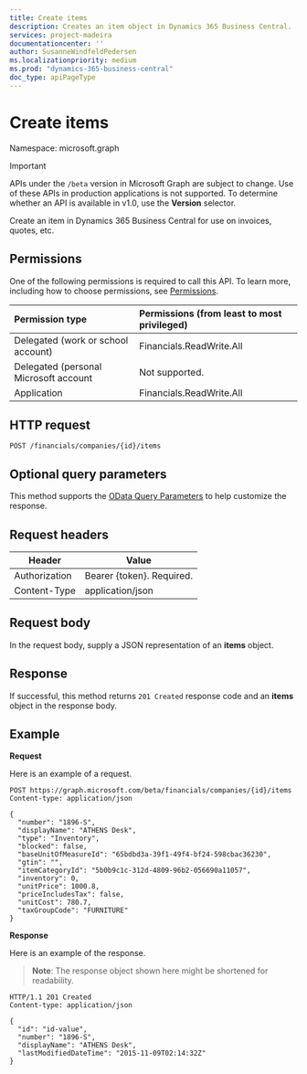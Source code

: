 ```yaml
---
title: Create items 
description: Creates an item object in Dynamics 365 Business Central.
services: project-madeira
documentationcenter: ''
author: SusanneWindfeldPedersen
ms.localizationpriority: medium
ms.prod: "dynamics-365-business-central"
doc_type: apiPageType
---
```


# Create items

Namespace: microsoft.graph

> [!IMPORTANT]
> APIs under the `/beta` version in Microsoft Graph are subject to change. Use of these APIs in production applications is not supported. To determine whether an API is available in v1.0, use the **Version** selector.

Create an item in Dynamics 365 Business Central for use on invoices, quotes, etc.

## Permissions
One of the following permissions is required to call this API. To learn more, including how to choose permissions, see [Permissions](/graph/permissions-reference).

|Permission type |Permissions (from least to most privileged)|
|:---------------|:------------------------------------------|
|Delegated (work or school account)|Financials.ReadWrite.All |
|Delegated (personal Microsoft account|Not supported.|
|Application|Financials.ReadWrite.All|

## HTTP request
```http
POST /financials/companies/{id}/items
```

## Optional query parameters
This method supports the [OData Query Parameters](/graph/query-parameters) to help customize the response.

## Request headers
|Header       |Value                    |
|-------------|-------------------------|
|Authorization|Bearer {token}. Required.|
|Content-Type |application/json         |

## Request body
In the request body, supply a JSON representation of an **items** object.

## Response
If successful, this method returns ```201 Created``` response code and an **items** object in the response body.

## Example
**Request**

Here is an example of a request.

```http
POST https://graph.microsoft.com/beta/financials/companies/{id}/items
Content-type: application/json

{
  "number": "1896-S",
  "displayName": "ATHENS Desk",
  "type": "Inventory",
  "blocked": false,
  "baseUnitOfMeasureId": "65bdbd3a-39f1-49f4-bf24-598cbac36230",
  "gtin": "",
  "itemCategoryId": "5b0b9c1c-312d-4809-96b2-056690a11057",
  "inventory": 0,
  "unitPrice": 1000.8,
  "priceIncludesTax": false,
  "unitCost": 780.7,
  "taxGroupCode": "FURNITURE"
} 

```

**Response**

Here is an example of the response. 

> **Note**: The response object shown here might be shortened for readability.

```http
HTTP/1.1 201 Created
Content-type: application/json

{
  "id": "id-value",
  "number": "1896-S",
  "displayName": "ATHENS Desk",
  "lastModifiedDateTime": "2015-11-09T02:14:32Z"
}
```



